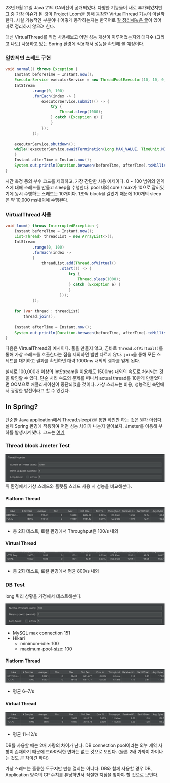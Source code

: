 23년 9월 21일 Java 21의 GA버전이 공개되었다. 다양한 기능들이 새로 추가되었지만 그 중 가장 이슈가 된 것이 Project Loom을 통해 등장한 VirtualThread 기능이 아닐까 한다. 사실 기능적인 부분이나 어떻게 동작하는지는 한국어로 [잘 정리해놓은 글](https://findstar.pe.kr/2023/04/17/java-virtual-threads-1/)이 있어 따로 정리하지 않으려 한다.

대신 VirtualThread를 직접 사용해보고 어떤 성능 개선이 이루어졌는지와 대다수 (그리고 나도) 사용하고 있는 Spring 환경에 적용해서 성능을 확인해 볼 예정이다.

### 일반적인 스레드 구현

```java
void normal() throws Exception {  
    Instant beforeTime = Instant.now();  
    ExecutorService executorService = new ThreadPoolExecutor(10, 10, 0, TimeUnit.HOURS, new LinkedBlockingQueue<>());  
    IntStream  
            .range(0, 100)  
            .forEach(index -> {  
                executorService.submit(() -> {  
                    try {  
                        Thread.sleep(1000);  
                    } catch (Exception e) {  
                    }  
                });  
            });  
  
    executorService.shutdown();  
    while(!executorService.awaitTermination(Long.MAX_VALUE, TimeUnit.MILLISECONDS)) {  
    }  
    Instant afterTime = Instant.now();  
    System.out.println(Duration.between(beforeTime, afterTime).toMillis());  
}
```

시간 측정 등의 부수 코드를 제외하고, 가장 간단한 사용 예제이다. 0 ~ 100 범위의 인덱스에 대해 스레드를 만들고 sleep을 수행한다. pool 내의 core / max가 10으로 잡혀있기에 동시 수행하는 스레드는 10개이다. 1초씩 block을 걸었기 때문에 100개의 sleep은 약 10,000 ms내외에 수행된다.

### VirtualThread 사용

```java
void loom() throws InterruptedException {  
    Instant beforeTime = Instant.now();  
    List<Thread> threadList = new ArrayList<>();  
    IntStream  
            .range(0, 100)  
            .forEach(index ->  
            {  
                threadList.add(Thread.ofVirtual()  
                        .start(() -> {  
                            try {  
                                Thread.sleep(1000);  
                            } catch (Exception e) {  
                            }  
                        }));  
            });  
  
    for (var thread : threadList)  
        thread.join();  
  
    Instant afterTime = Instant.now();  
    System.out.println(Duration.between(beforeTime, afterTime).toMillis());  
}
```

다음은 VirtualThread의 예시이다. 풀을 만들지 않고, 곧바로 `Thread.ofVirtual()`를 통해 가상 스레드를 호출한다는 점을 제외하면 별반 다르지 않다. `join`을 통해 모든 스레드를 대기하고 결과를 확인하면 대략 1000ms 내외의 결과를 얻게 된다.

실제로 100,000개 이상의 IntStream을 이용해도 1500ms 내외의 속도로 처리되는 것을 확인할 수 있다. 단순 처리 속도의 문제를 떠나서 actual thread를 10만개 만들었다면 OOM으로 애플리케이션이 중단되었을 것이다. 가상 스레드는 비용, 성능적인 측면에서 굉장한 발전이라고 할 수 있겠다.

## In Spring?

단순한 Java application에서 Thread.sleep()을 통한 확인만 하는 것은 뭔가 아쉽다. 실제 Spring 환경에 적용하여 어떤 성능 차이가 나는지 알아보자. Jmeter를 이용해 부하를 발생시켜 봤다.
코드는 [여기](../example/virtual-thread/README.md)

### Thread block Jmeter Test

![](img/v-thread-01.png)
위 환경에서 가상 스레드와 플랫폼 스레드 사용 시 성능을 비교해본다.

#### Platform Thread

![](img/v-thread-02.png)
- 총 2회 테스트, 로컬 환경에서 Throughput은 100/s 내외

#### Virtual Thread

![](img/v-thread-03.png)
- 총 2회 테스트, 로컬 환경에서 평균 800/s 내외

### DB Test

long 쿼리 상황을 가정해서 테스트해본다.

![](img/v-thread-04.png)
- MySQL max connection 151
- Hikari
	- minimum-idle: 100  
	- maximum-pool-size: 100

#### Platform Thread

![](img/v-thread-05.png)
- 평균 6~7/s

#### Virtual Thread

![](img/v-thread-06.png)
- 평균 11~12/s

DB를 사용할 때는 2배 가량의 차이가 난다. DB connection pool이라는 외부 제약 사항이 존재하기 때문에 드라마틱한 변화는 없는 것으로 보인다. (물론 2배 가까이 차이나는 것도 큰 차이긴 하다)

가상 스레드는 훌륭한 도구지만 만능 열쇠는 아니다. DB와 함께 사용할 경우 DB, Application 양쪽의 CP 수치를 튜닝하면서 적절한 지점을 찾아야 할 것으로 보인다. 